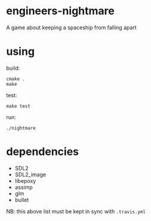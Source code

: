 # engineers-nightmare
A game about keeping a spaceship from falling apart


# using

build:

    cmake .
    make

test:

    make test

run:

    ./nightmare

# dependencies

* SDL2
* SDL2_image
* libepoxy
* assimp
* glm
* bullet

NB: this above list must be kept in sync with `.travis.yml`


